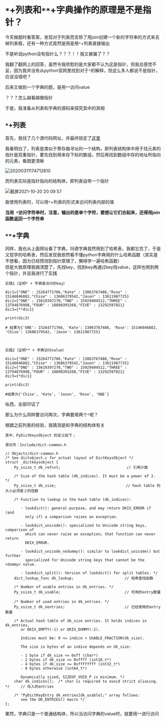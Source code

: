 # `*`+列表和`**`+字典操作的原理是不是指针？

今天做题时看答案，发现对于列表而言除了用join创建一个新的字符串的方式来去掉列表框，还有一种方式竟然是用是用`*`+列表直接输出  

不是听说python没有指针么？？？！！我又被骗了？？  

我翻了翻网上的回答，虽然令我欣慰的是大家都不认为这是指针，但我总感觉不妥，因为我并没有从python官网里找到对于`*`的解释，但这么多人都说不是指针，应该没错吧？  

后来又做到一个字典的题，是用`**`访问value  

？？？怎么越看越像指针  

于是，我准备从列表和字典的源码来探究其中的真相  

## `*`+列表

首先，我找了几个源代码网址，并最终锁定了[这里](https://flaggo.github.io/python3-source-code-analysis/objects/list-object/ ) 

我看明白了，列表是类似于寄存器寻址的一个结构，即列表结构体中用于找元素的指针是双重指针，要先找到用来存下标的数组，然后再找到数组中存的地址所指向的元素，看图更清晰  

![20200311174712810](https://user-images.githubusercontent.com/74129445/138089731-ae7e6ecb-4420-4835-987f-a3ceae1cf8d0.png)  

而列表实际是指针指向的结构体，即列表自带一个指针  

![截屏2021-10-20 20 09 57](https://user-images.githubusercontent.com/74129445/138090151-29856ddd-05b3-4923-8b53-992f650ab4a6.png)  

故使用列表时，可以用`*`+列表的形式来访问列表内部的值  

**当用` *`访问字符串时，注意，输出的是单个字符，要想让它们合起来，还得用join函数返回一个字符串**

## `**`+字典

同样，我也从上面网址看了字典，玛德字典竟然用到了哈希表，我都忘完了，于是又现学的哈希表，然后发现我依然看不懂python字典用的什么哈希函数（其实是不想看，因为已经预测到指针原理了，懒得学一遍哈希函数）  
但是大致原理我搞清楚了，先找key，找到key再通过key找value，这样也用到两个指针，并且我进行了实践  

```
实践1（证明* + 字典是访问的key）

dic1={"ONE" : 15264771766,"Kate" : 13063767486,"Rose" : 15146046882,"Chise" : 13606379542,"Jason" : 13611987725}
dic2={"ONE" : 15619397270,"TWO" : 15929494512,"THREE" : 13794876998,"FOUR" : 18890393268,"FIVE" : 13292597821}
dic3={**dic1}

print(dic3)

# 结果为{'ONE': 15264771766, 'Kate': 13063767486, 'Rose': 15146046882, 'Chise': 13606379542, 'Jason': 13611987725}



实践2（证明** + 字典访问value）

dic1={"ONE" : 15264771766,"Kate" : 13063767486,"Rose" : 15146046882,"Chise" : 13606379542,"Jason" : 13611987725}
dic2={"ONE" : 15619397270,"TWO" : 15929494512,"THREE" : 13794876998,"FOUR" : 18890393268,"FIVE" : 13292597821}
dic3={*dic1}

print(dic3)

#结果为{'Chise', 'Kate', 'Jason', 'Rose', 'ONE'}
```
吆西，全部印证了  

那么为什么同样要访问两次，字典要用两个`*`呢？  

根据之前列表的经验，我猜测是和字典的结构体有关  

```
其中，PyDictKeysObject 的定义如下；

源文件：Include/dict-common.h

// Objects/dict-common.h
/* See dictobject.c for actual layout of DictKeysObject */
struct _dictkeysobject {
    Py_ssize_t dk_refcnt;　　　　　　　　　　　　　　　　　　// 引用计数

    /* Size of the hash table (dk_indices). It must be a power of 2. */
    Py_ssize_t dk_size;　　　　　　　　　　　　　　　　　　　// hash table 的大小必须是２的倍数

    /* Function to lookup in the hash table (dk_indices):

       - lookdict(): general-purpose, and may return DKIX_ERROR if (and
         only if) a comparison raises an exception.

       - lookdict_unicode(): specialized to Unicode string keys, comparison of
         which can never raise an exception; that function can never return
         DKIX_ERROR.

       - lookdict_unicode_nodummy(): similar to lookdict_unicode() but further
         specialized for Unicode string keys that cannot be the <dummy> value.

       - lookdict_split(): Version of lookdict() for split tables. */
    dict_lookup_func dk_lookup;                       // 哈希查找函数

    /* Number of usable entries in dk_entries. */
    Py_ssize_t dk_usable;                             // 可用的entry数量

    /* Number of used entries in dk_entries. */　
    Py_ssize_t dk_nentries;　　　　　　　　　            // 已经使用的entry数量

    /* Actual hash table of dk_size entries. It holds indices in dk_entries,
       or DKIX_EMPTY(-1) or DKIX_DUMMY(-2).

       Indices must be: 0 <= indice < USABLE_FRACTION(dk_size).

       The size in bytes of an indice depends on dk_size:

       - 1 byte if dk_size <= 0xff (char*)
       - 2 bytes if dk_size <= 0xffff (int16_t*)
       - 4 bytes if dk_size <= 0xffffffff (int32_t*)
       - 8 bytes otherwise (int64_t*)

       Dynamically sized, SIZEOF_VOID_P is minimum. */
    char dk_indices[];  /* char is required to avoid strict aliasing. */　　　// 存入的entries

    /* "PyDictKeyEntry dk_entries[dk_usable];" array follows:
       see the DK_ENTRIES() macro */
};

```

果然，字典只是一个普通结构体，所以当访问字典的value时，就要用`**`进行访问










